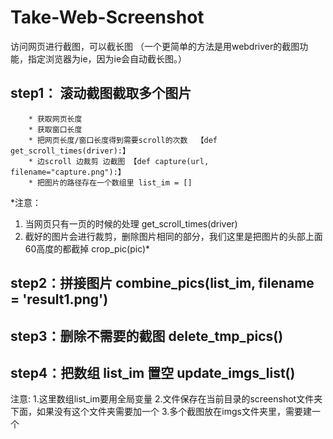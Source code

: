 # Take-Web-Screenshot
访问网页进行截图，可以截长图 （一个更简单的方法是用webdriver的截图功能，指定浏览器为ie，因为ie会自动截长图。）


## step1： 滚动截图截取多个图片
		* 获取网页长度
		* 获取窗口长度
		* 把网页长度/窗口长度得到需要scroll的次数  【def get_scroll_times(driver):】
		* 边scroll 边裁剪 边截图 【def capture(url, filename="capture.png"):】
		* 把图片的路径存在一个数组里 list_im = []    
*注意：
1. 当网页只有一页的时候的处理 get_scroll_times(driver)
2. 截好的图片会进行裁剪，删除图片相同的部分，我们这里是把图片的头部上面60高度的都截掉 crop_pic(pic)*

## step2：拼接图片 combine_pics(list_im, filename = 'result1.png')
	
## step3：删除不需要的截图 delete_tmp_pics()
	
## step4：把数组 list_im 置空 update_imgs_list()

注意:
1.这里数组list_im要用全局变量
2.文件保存在当前目录的screenshot文件夹下面，如果没有这个文件夹需要加一个
3.多个截图放在imgs文件夹里，需要建一个
